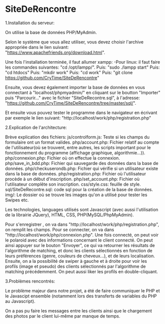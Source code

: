 # SiteDeRencontre

1.Installation du serveur:

On utilise la base de données PHP/MyAdmin.

Selon le système que vous allez utiliser, vous devez choisir l'archive appropriée dans le lien suivant:
"https://www.apachefriends.org/download.html".

Une fois l'installation terminée, il faut allumer xampp:
-Pour linux:
il faut faire les commandes suivantes: "cd /opt/lampp/".
Puis: "sudo ./lampp start"
Puis: "cd htdocs"
Puis: "mkdir work"
Puis: "cd work"
Puis: "git clone https://github.com/CryTime/SiteDeRencontre"

Ensuite, vous devez également importer la base de données en vous connectant à "localhost/phpmyadmin/" 
en cliquant sur le boutton "Importer" puis "Parcourir..." avec le fichier "SiteDeRecontre.sql", à l'adresse:
"https://github.com/CryTime/SiteDeRencontre/tree/master/sql/".

Et ensuite vous pouvez tester le programme dans le navigateur en écrivant par exemple le lien suivant:
"http://localhost/work/php/registration.php"


2.Explication de l'architecture:

Brève explication des fichiers:
js/controlform.js: Teste si les champs du formulaire ont un format valides.
php/account.php: Fichier relatif au compte de l'utilisateur(où se trouvent, entre autres, 
les scripts important pour le fonctionnement du programme (affichage graphique, algorithmie...)).
php/connexion.php: Fichier où on effectue la connexion.
php/save_in_bdd.php: Fichier qui sauvegarde des données dans la base de données.
php/checkuserondb.php: Fichier qui vérifie si un utilisateur existe dans la base de données.
php/registration.php: Fichier où l'utilisateur procède à un début d'inscription.
php/set_account.php: Fichier où l'utilisateur complête son inscription.
css/style.css: feuille de style.
sql/SiteDeRecontre.sql: code sql pour la création de la base de données.
img/: Le dossier où se trouve les images qu'on a utilisé pour tester les Swipes etc.

Les technologies, languages utilisés sont Javascript (avec aussi l'utilisation de la librairie JQuery), 
HTML, CSS, PHP(MySQL/PhpMyAdmin).

Pour s'enregistrer , on va dans "http://localhost/work/php/registration.php", on remplit les champs.
Pour se connecter, on va dans "http://localhost/work/php/connexion.php".
Une fois connecté, on peut voir le polaroid avec des informations concernant le client connecté.
On peut ainsi appuyer sur le bouton "Envoyer", ce qui va retourner 
les résultats de l'algorithme de matching, et donc les clients sélectionnés en fonction de 
leurs préférences (genre, couleurs de cheveux...), et de leurs localisation.
Ensuite, on a la possibilité de swiper à gauche et à droite pour voir les profils (image et pseudo) 
des clients sélectionnés par l'algorithme de matching précédemment.
On peut aussi liker les profils en double-cliquant.




3.Problèmes rencontrés:

Le problème majeur dans notre projet, a été de faire communiquer le PHP et le Javascipt 
ensemble (notamment lors des transferts de variables du PHP au Javascript).

On a pas pu faire les messages entre les clients ainsi que le chargement des photos par le client lui-même par manque de temps.













